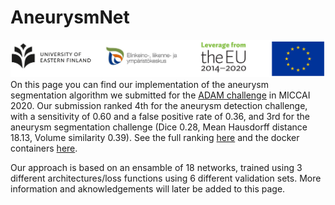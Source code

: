 # AneurysmNet
![logos](logos.png)
On this page you can find our implementation of the aneurysm segmentation algorithm we submitted for the [ADAM challenge](http://adam.isi.uu.nl/) in MICCAI 2020. 
Our submission ranked 4th for the aneurysm detection challenge, with a sensitivity of 0.60 and a false positive rate of 0.36, and 3rd for the aneurysm segmentation challenge (Dice 0.28, Mean Hausdorff distance 18.13, Volume similarity	0.39). See the full ranking [here](http://adam.isi.uu.nl/results/results-miccai-2020/) and the docker containers [here](http://adam.isi.uu.nl/results/results-miccai-2020/participating-teams-miccai-2020/).

Our approach is based on an ensamble of 18 networks, trained using 3 different architectures/loss functions using 6 different validation sets. More information and aknowledgements will later be added to this page.
